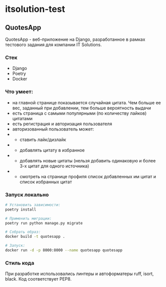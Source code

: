 # itsolution-test

## QuotesApp
QuotesApp - веб-приложение на Django, разработанное в рамках тестового задания для компании IT Solutions.

### Стек

- Django
- Poetry
- Docker

### Что умеет:
- на главной странице показывается случайная цитата. Чем больше ее вес, заданный при добавлении, тем больше вероятность выдачи
- есть страница с самыми популярными (по количеству лайков) цитатами
- есть регистрация и авторизация пользователя
- авторизованный пользователь может:
- - ставить лайк/дизлайк
- - добавлять цитату в избранное
- - добавлять новые цитаты (нельзя добавить одинаковую и более 3-х цитат для одного источника)
- - смотреть на странице профиля список добавленных им цитат и список избранных цитат

### Запуск локально

```bash
# Установить зависимости:
poetry install

# Применить миграции:
poetry run python manage.py migrate

# Собрать образ:
docker build -t quotesapp .

# Запуск:
docker run -d -p 8000:8000 --name quotesapp quotesapp
```
### Стиль кода
При разработке использовались линтеры и автоформатеры ruff, isort, black. Код соответствует PEP8. 
